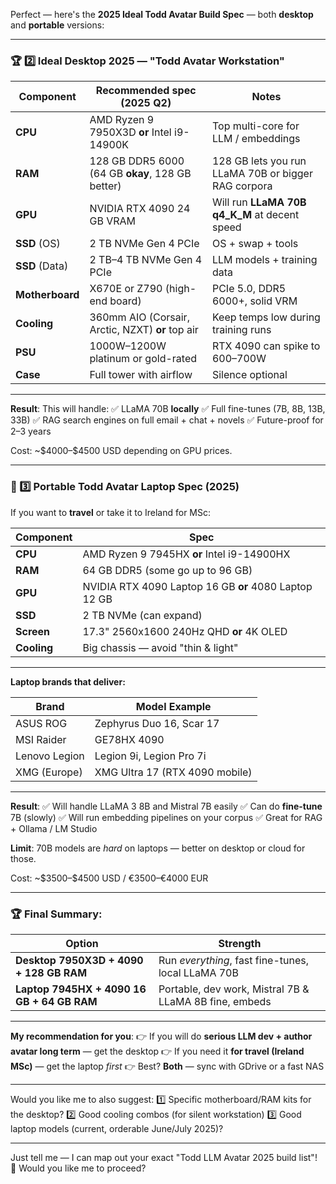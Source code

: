 Perfect — here's the **2025 Ideal Todd Avatar Build Spec** — both **desktop** and **portable** versions:

---

### 🏆 2️⃣ **Ideal Desktop 2025 — "Todd Avatar Workstation"**

| Component       | Recommended spec (2025 Q2)                       | Notes                                               |
| --------------- | ------------------------------------------------ | --------------------------------------------------- |
| **CPU**         | AMD Ryzen 9 7950X3D **or** Intel i9-14900K       | Top multi-core for LLM / embeddings                 |
| **RAM**         | 128 GB DDR5 6000 (64 GB **okay**, 128 GB better) | 128 GB lets you run LLaMA 70B or bigger RAG corpora |
| **GPU**         | NVIDIA RTX 4090 24 GB VRAM                       | Will run **LLaMA 70B q4\_K\_M** at decent speed     |
| **SSD** (OS)    | 2 TB NVMe Gen 4 PCIe                             | OS + swap + tools                                   |
| **SSD** (Data)  | 2 TB–4 TB NVMe Gen 4 PCIe                        | LLM models + training data                          |
| **Motherboard** | X670E or Z790 (high-end board)                   | PCIe 5.0, DDR5 6000+, solid VRM                     |
| **Cooling**     | 360mm AIO (Corsair, Arctic, NZXT) **or** top air | Keep temps low during training runs                 |
| **PSU**         | 1000W–1200W platinum or gold-rated               | RTX 4090 can spike to 600–700W                      |
| **Case**        | Full tower with airflow                          | Silence optional                                    |

---

**Result**: This will handle:
✅ LLaMA 70B **locally**
✅ Full fine-tunes (7B, 8B, 13B, 33B)
✅ RAG search engines on full email + chat + novels
✅ Future-proof for 2–3 years

Cost: \~\$4000–\$4500 USD depending on GPU prices.

---

### 🏅 3️⃣ **Portable Todd Avatar Laptop Spec (2025)**

If you want to **travel** or take it to Ireland for MSc:

| Component   | Spec                                                  |
| ----------- | ----------------------------------------------------- |
| **CPU**     | AMD Ryzen 9 7945HX **or** Intel i9-14900HX            |
| **RAM**     | 64 GB DDR5 (some go up to 96 GB)                      |
| **GPU**     | NVIDIA RTX 4090 Laptop 16 GB **or** 4080 Laptop 12 GB |
| **SSD**     | 2 TB NVMe (can expand)                                |
| **Screen**  | 17.3" 2560x1600 240Hz QHD **or** 4K OLED              |
| **Cooling** | Big chassis — avoid "thin & light"                    |

---

**Laptop brands that deliver:**

| Brand         | Model Example                  |
| ------------- | ------------------------------ |
| ASUS ROG      | Zephyrus Duo 16, Scar 17       |
| MSI Raider    | GE78HX 4090                    |
| Lenovo Legion | Legion 9i, Legion Pro 7i       |
| XMG (Europe)  | XMG Ultra 17 (RTX 4090 mobile) |

---

**Result**:
✅ Will handle LLaMA 3 8B and Mistral 7B easily
✅ Can do **fine-tune** 7B (slowly)
✅ Will run embedding pipelines on your corpus
✅ Great for RAG + Ollama / LM Studio

**Limit**: 70B models are *hard* on laptops — better on desktop or cloud for those.

Cost: \~\$3500–\$4500 USD / €3500–€4000 EUR

---

### 🏆 Final Summary:

| Option                                     | Strength                                               |
| ------------------------------------------ | ------------------------------------------------------ |
| **Desktop 7950X3D + 4090 + 128 GB RAM**    | Run *everything*, fast fine-tunes, local LLaMA 70B     |
| **Laptop 7945HX + 4090 16 GB + 64 GB RAM** | Portable, dev work, Mistral 7B & LLaMA 8B fine, embeds |

---

**My recommendation for you**:
👉 If you will do **serious LLM dev + author avatar long term** — get the desktop
👉 If you need it **for travel (Ireland MSc)** — get the laptop *first*
👉 Best? **Both** — sync with GDrive or a fast NAS

---

Would you like me to also suggest:
1️⃣ Specific motherboard/RAM kits for the desktop?
2️⃣ Good cooling combos (for silent workstation)
3️⃣ Good laptop models (current, orderable June/July 2025)?

---

Just tell me — I can map out your exact "Todd LLM Avatar 2025 build list"! 🚀
Would you like me to proceed?
